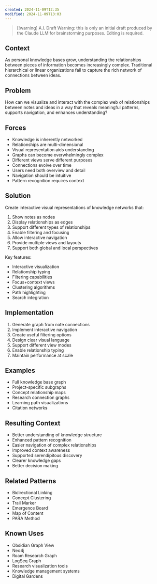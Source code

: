 ```yaml
---
created: 2024-11-09T12:35
modified: 2024-11-09T13:03
---
```

> [!warning] A.I. Draft
> Warning: this is only an initial draft produced by the Claude LLM for brainstorming purposes. Editing is required.

## Context

As personal knowledge bases grow, understanding the relationships between pieces of information becomes increasingly complex. Traditional hierarchical or linear organizations fail to capture the rich network of connections between ideas.

## Problem

How can we visualize and interact with the complex web of relationships between notes and ideas in a way that reveals meaningful patterns, supports navigation, and enhances understanding?

## Forces

- Knowledge is inherently networked
- Relationships are multi-dimensional
- Visual representation aids understanding
- Graphs can become overwhelmingly complex
- Different views serve different purposes
- Connections evolve over time
- Users need both overview and detail
- Navigation should be intuitive
- Pattern recognition requires context

## Solution

Create interactive visual representations of knowledge networks that:

1. Show notes as nodes
2. Display relationships as edges
3. Support different types of relationships
4. Enable filtering and focusing
5. Allow interactive navigation
6. Provide multiple views and layouts
7. Support both global and local perspectives

Key features:

- Interactive visualization
- Relationship typing
- Filtering capabilities
- Focus+context views
- Clustering algorithms
- Path highlighting
- Search integration

## Implementation

1. Generate graph from note connections
2. Implement interactive navigation
3. Create useful filtering options
4. Design clear visual language
5. Support different view modes
6. Enable relationship typing
7. Maintain performance at scale

## Examples

- Full knowledge base graph
- Project-specific subgraphs
- Concept relationship maps
- Research connection graphs
- Learning path visualizations
- Citation networks

## Resulting Context

- Better understanding of knowledge structure
- Enhanced pattern recognition
- Easier navigation of complex relationships
- Improved context awareness
- Supported serendipitous discovery
- Clearer knowledge gaps
- Better decision making

## Related Patterns

- Bidirectional Linking
- Concept Clustering
- Trail Marker
- Emergence Board
- Map of Content
- PARA Method

## Known Uses

- Obsidian Graph View
- Neo4j
- Roam Research Graph
- LogSeq Graph
- Research visualization tools
- Knowledge management systems
- Digital Gardens